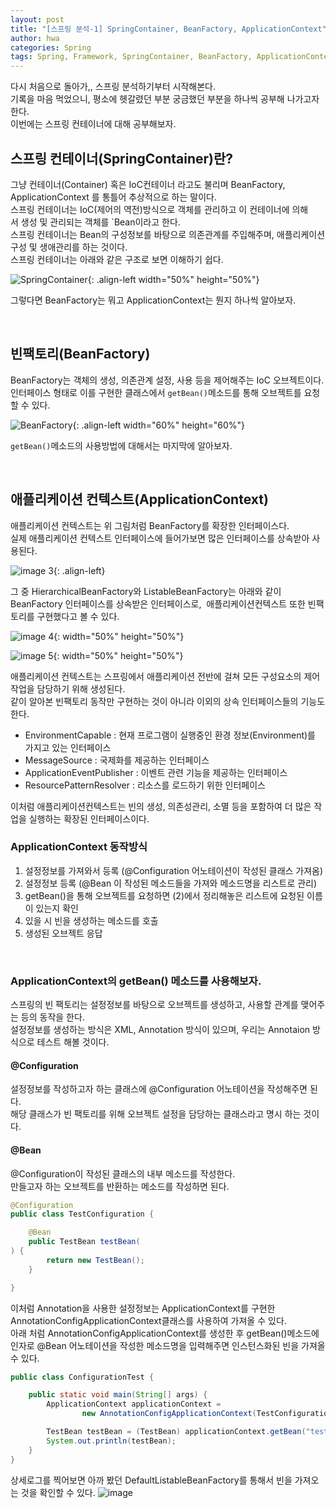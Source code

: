 ```yaml
---
layout: post
title: "[스프링 분석-1] SpringContainer, BeanFactory, ApplicationContext"
author: hwa
categories: Spring
tags: Spring, Framework, SpringContainer, BeanFactory, ApplicationContext
---
```


다시 처음으로 돌아가,, 스프링 분석하기부터 시작해본다.  
기록을 마음 먹었으니, 평소에 헷갈렸던 부분 궁금했던 부분을 하나씩 공부해 나가고자 한다.  
이번에는 스프링 컨테이너에 대해 공부해보자.

## 스프링 컨테이너(SpringContainer)란?

그냥 컨테이너(Container) 혹은 IoC컨테이너 라고도 불리며 BeanFactory, ApplicationContext 를 통틀어 추상적으로 하는 말이다.  
스프링 컨테이너는 IoC(제어의 역전)방식으로 객체를 관리하고 이 컨테이너에 의해서 생성 및 관리되는 객체를 `Bean이라고 한다.  
스프링 컨테이너는 Bean의 구성정보를 바탕으로 의존관계를 주입해주며, 애플리케이션 구성 및 생애관리를 하는 것이다.  
스프링 컨테이너는 아래와 같은 구조로 보면 이해하기 쉽다.

![SpringContainer](https://github.com/choi2h/choi2h.github.io/assets/84762486/c3e9f4f6-30e5-4d0c-94a5-a21ff3519083){: .align-left width="50%" height="50%"}
   
그렇다면 BeanFactory는 뭐고 ApplicationContext는 뭔지 하나씩 알아보자.

<br/>

## 빈팩토리(BeanFactory)

BeanFactory는 객체의 생성, 의존관계 설정, 사용 등을 제어해주는 IoC 오브젝트이다.  
인터페이스 형태로 이를 구현한 클래스에서 `getBean()`메소드를 통해 오브젝트를 요청할 수 있다.

![BeanFactory](https://github.com/choi2h/choi2h.github.io/assets/84762486/25be78e8-0d1a-4598-900a-5980a1eb0aa2){: .align-left width="60%" height="60%"}

`getBean()`메소드의 사용방법에 대해서는 마지막에 알아보자.

<br/>

## 애플리케이션 컨텍스트(ApplicationContext)

애플리케이션 컨텍스트는 위 그림처럼 BeanFactory를 확장한 인터페이스다.  
실제 애플리케이션 컨텍스트 인터페이스에 들어가보면 많은 인터페이스를 상속받아 사용된다.

![image 3](https://github.com/choi2h/choi2h.github.io/assets/84762486/bc4e3c85-2bd1-46b5-a9ce-bf19ddb48668){: .align-left}

그 중 HierarchicalBeanFactory와 ListableBeanFactory는 아래와 같이 BeanFactory 인터페이스를 상속받은 인터페이스로,  애플리케이션컨텍스트 또한 빈팩토리를 구현했다고 볼 수 있다.  

![image 4](https://github.com/choi2h/choi2h.github.io/assets/84762486/8656c53a-52cc-4fb1-9201-1b9b8cb98115){: width="50%" height="50%"}

![image 5](https://github.com/choi2h/choi2h.github.io/assets/84762486/2e2694a7-5fd3-4f64-bfc3-61b3ff1dc35c){: width="50%" height="50%"}

  
애플리케이션 컨텍스트는 스프링에서 애플리케이션 전반에 걸쳐 모든 구성요소의 제어 작업을 담당하기 위해 생성된다.  
같이 알아본 빈팩토리 동작만 구현하는 것이 아니라 이외의 상속 인터페이스들의 기능도 한다.  
- EnvironmentCapable : 현재 프로그램이 실행중인 환경 정보(Environment)를 가지고 있는 인터페이스
- MessageSource : 국제화를 제공하는 인터페이스
- ApplicationEventPublisher : 이벤트 관련 기능을 제공하는 인터페이스
- ResourcePatternResolver : 리소스를 로드하기 위한 인터페이스

이처럼 애플리케이션컨텍스트는 빈의 생성, 의존성관리, 소멸 등을 포함하여 더 많은 작업을 실행하는 확장된 인터페이스이다.  

### ApplicationContext 동작방식

1. 설정정보를 가져와서 등록 (@Configuration 어노테이션이 작성된 클래스 가져옴)
2. 설정정보 등록 (@Bean 이 작성된 메소드들을 가져와 메소드명을 리스트로 관리)
3. getBean()을 통해 오브젝트를 요청하면 (2)에서 정리해놓은 리스트에 요청된 이름이 있는지 확인
4. 있을 시 빈을 생성하는 메소드를 호출
5. 생성된 오브젝트 응답


<br/>

### ApplicationContext의 getBean() 메소드를 사용해보자.
스프링의 빈 팩토리는 설정정보를 바탕으로 오브젝트를 생성하고, 사용할 관계를 맺어주는 등의 동작을 한다.  
설정정보를 생성하는 방식은 XML, Annotation 방식이 있으며, 우리는 Annotaion 방식으로 테스트 해볼 것이다.

#### @Configuration
설정정보를 작성하고자 하는 클래스에 @Configuration 어노테이션을 작성해주면 된다.  
해당 클래스가 빈 팩토리를 위해 오브젝트 설정을 담당하는 클래스라고 명시 하는 것이다.  

#### @Bean
@Configuration이 작성된 클래스의 내부 메소드를 작성한다.  
만들고자 하는 오브젝트를 반환하는 메소드를 작성하면 된다.

``` java
@Configuration
public class TestConfiguration {

    @Bean
    public TestBean testBean(
) {
        return new TestBean();
    }

}
```

이처럼 Annotation을 사용한 설정정보는 ApplicationContext를 구현한 AnnotationConfigApplicationContext클래스를 사용하여 가져올 수 있다.  
아래 처럼 AnnotationConfigApplicationContext를 생성한 후 getBean()메소드에 인자로 @Bean 어노테이션을 작성한 메소드명을 입력해주면 인스턴스화된 빈을 가져올 수 있다.

``` java
public class ConfigurationTest {

    public static void main(String[] args) {
        ApplicationContext applicationContext =
                new AnnotationConfigApplicationContext(TestConfiguration.class);

        TestBean testBean = (TestBean) applicationContext.getBean("testBean");
        System.out.println(testBean);
    }
}
```

상세로그를 찍어보면 아까 봤던 DefaultListableBeanFactory를 통해서 빈을 가져오는 것을 확인할 수 있다.
![image](https://github.com/choi2h/choi2h.github.io/assets/84762486/3cb9afc9-7e90-4690-91bb-1edde5f10fc2)
